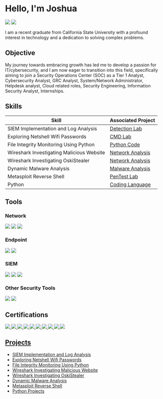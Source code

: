 # Hello, I'm Joshua 
<a href="https://linkedin.com/in/joshgdc/"><img src="https://img.shields.io/badge/-LinkedIn-0072b1?&style=for-the-badge&logo=linkedin&logoColor=white" /></a>
<a href="https://tryhackme.com/p/JoshGDC"><img src="https://img.shields.io/badge/-TryHackMe-FF0000?&style=for-the-badge&logo=TryHackMe&logoColor=white" /></a>

I am a recent graduate from California State University with a profound interest in technology and a dedication to solving complex problems.

## Objective
My journey towards embracing growth has led me to develop a passion for IT/cybersecurity, and I am now eager to transition into this field, specifically aiming to join a Security Operations Center (SOC) as a Tier 1 Analyst, Cybersecurity Analyst, GRC Analyst, System/Network Administrator, Helpdesk analyst, Cloud related roles, Security Engineering, Information Security Analyst, Internships.

## Skills

| Skill                                         | Associated Project         |
|-----------------------------------------------|----------------------------|
| SIEM Implementation and Log Analysis          | <a href="https://www.linkedin.com/pulse/purple-team-home-lab-using-different-sets-tools-joshua-dela-cruz/?trackingId=HQyrNFCISoe62yuMDEayUQ%3D%3D">Detection Lab</a>|
| Exploring Netshell Wifi Passwords             | <a href="https://www.linkedin.com/pulse/wifi-password-using-netshell-joshua-dela-cruz-8oxoc/?trackingId=HQyrNFCISoe62yuMDEayUQ%3D%3D">CMD Lab</a>|
| File Integrity Monitoring Using Python        | <a href="https://www.linkedin.com/pulse/basic-concept-fim-using-python-joshua-dela-cruz-kbgnc/?trackingId=HQyrNFCISoe62yuMDEayUQ%3D%3D">Python Code</a>|
| Wireshark Investigating Malicious Website     | <a href="https://www.linkedin.com/pulse/wireshark-from-basics-breach-joshua-dela-cruz-dbzoc/?trackingId=HQyrNFCISoe62yuMDEayUQ%3D%3D">Network Analysis</a>|
| Wireshark Investigating OskiStealer           | <a href="https://www.linkedin.com/pulse/wireshark-exploring-network-malware-infection-joshua-dela-cruz-4yjtc/?trackingId=HQyrNFCISoe62yuMDEayUQ%3D%3D">Network Analysis</a>|
| Dynamic Malware Analysis                      | <a href="https://www.linkedin.com/pulse/dynamic-malware-analysis-joshua-dela-cruz-m2g2c/?trackingId=HQyrNFCISoe62yuMDEayUQ%3D%3D">Malware Analysis</a>|
| Metasploit Reverse Shell                       | <a href="https://www.linkedin.com/pulse/metasploit-reverse-shell-joshua-dela-cruz-7nayc/?trackingId=HQyrNFCISoe62yuMDEayUQ%3D%3D">PenTest Lab</a>|
| Python                                        | <a href="https://github.com/JoshuaAlphonso/Python-Projects/tree/main/Cyber%20Python%20Projects">Coding Language</a>|

## Tools
### Network
<div>
    <img src="https://img.shields.io/badge/-Wireshark-1679A7?&style=for-the-badge&logo=Wireshark&logoColor=white" />
    <img src="https://img.shields.io/badge/-Suricata-EF3B2D?&style=for-the-badge&logo=Suricata&logoColor=white" />
    <img src="https://img.shields.io/badge/-Zeek-777BB4?&style=for-the-badge&logo=Zeek&logoColor=white" />
</div>

### Endpoint
<div>
    <img src="https://img.shields.io/badge/-Microsoft_Defender_for_Endpoint-00A4EF?&style=for-the-badge&logo=Microsoft&logoColor=white" />
    <img src="https://img.shields.io/badge/-Velociraptor-4B275F?&style=for-the-badge&logo=Velociraptor&logoColor=white" />
</div>

### SIEM
<div>
    <img src="https://img.shields.io/badge/-Microsoft_Sentinel-0078D4?&style=for-the-badge&logo=Microsoft&logoColor=white" />
    <img src="https://img.shields.io/badge/-Splunk-000000?&style=for-the-badge&logo=Splunk&logoColor=white" />
    <img src="https://img.shields.io/badge/-Elastic-005571?&style=for-the-badge&logo=Elastic&logoColor=white" />
</div>

### Other Security Tools
<div>
    <img src="https://img.shields.io/badge/-LimaCharlie-87CEEB?&style=for-the-badge&logoColor=white" />
    <img src="https://img.shields.io/badge/-Tines-1D3557?&style=for-the-badge&logoColor=white" />
</div>


## Certifications
<div>
<a href="https://www.credly.com/badges/597d046f-dcda-474b-8e9b-a2aee779758b/linked_in_profile"><img src="https://img.shields.io/badge/-Network%2B-FF0000?&style=for-the-badge&logo=CompTIA&logoColor=white" />
<a href="https://www.credly.com/badges/64b95f89-2918-4e56-a345-5820b1bc7e23/linked_in_profile"><img src="https://img.shields.io/badge/-Security%2B-FF0000?&style=for-the-badge&logo=CompTIA&logoColor=white" />
<a href="https://www.credly.com/badges/48bce831-60f7-4518-9146-eedba0336bcc/linked_in_profile"><img src="https://img.shields.io/badge/-CySA%2B-FF0000?&style=for-the-badge&logo=CompTIA&logoColor=white" />
<a href="https://www.linkedin.com/in/joshgdc/details/certifications/1705259544185/single-media-viewer/?profileId=ACoAAEDV9cABVS-aVQMClhw3HxroRTYFH2kmtR0"><img src="https://img.shields.io/badge/-NIST%20RMF-black?style=for-the-badge&logoColor=white" />
<a href="https://www.linkedin.com/in/joshgdc/details/certifications/1705259779895/single-media-viewer/?profileId=ACoAAEDV9cABVS-aVQMClhw3HxroRTYFH2kmtR0"><img src="https://img.shields.io/badge/-Mitre%20Att&ck%20CTI-006400?&style=for-the-badge&logoColor=white" />
<a href="https://www.linkedin.com/in/joshgdc/details/certifications/1705259975131/single-media-viewer/?profileId=ACoAAEDV9cABVS-aVQMClhw3HxroRTYFH2kmtR0"><img src="https://img.shields.io/badge/-Mitre%20Att&ck%20SOC-006400?&style=for-the-badge&logoColor=white" />
<a href="https://tryhackme-certificates.s3-eu-west-1.amazonaws.com/THM-VB4YIUYLX1.png"><img src="https://img.shields.io/badge/TryHackMe%20Soc%20Level%201-4D4D4D?&style=for-the-badge&logo=TryHackMe&logoColor=white" />
<a href="https://tryhackme-certificates.s3-eu-west-1.amazonaws.com/THM-GHZPTWFHUO.png"><img src="https://img.shields.io/badge/TryHackMe%20Soc%20Level%202-4D4D4D?&style=for-the-badge&logo=TryHackMe&logoColor=white" />
<a href="https://tryhackme-certificates.s3-eu-west-1.amazonaws.com/THM-WVMAFQX2G6.png"><img src="https://img.shields.io/badge/TryHackMe%20DevSecOps-4D4D4D?&style=for-the-badge&logo=TryHackMe&logoColor=white" />
<a href="https://tryhackme-certificates.s3-eu-west-1.amazonaws.com/THM-Z5SZG7J1EA.png"><img src="https://img.shields.io/badge/TryHackMe%20Security%20Engineer-4D4D4D?&style=for-the-badge&logo=TryHackMe&logoColor=white" />


</div>

## Projects
- <a href="https://www.linkedin.com/pulse/purple-team-home-lab-using-different-sets-tools-joshua-dela-cruz/?trackingId=HQyrNFCISoe62yuMDEayUQ%3D%3D"> SIEM Implementation and Log Analysis</a>
- <a href="https://www.linkedin.com/pulse/wifi-password-using-netshell-joshua-dela-cruz-8oxoc/?trackingId=HQyrNFCISoe62yuMDEayUQ%3D%3D">Exploring Netshell Wifi Passwords</a>
- <a href="https://www.linkedin.com/pulse/basic-concept-fim-using-python-joshua-dela-cruz-kbgnc/?trackingId=HQyrNFCISoe62yuMDEayUQ%3D%3D">File Integrity Monitoring Using Python</a>
- <a href="https://www.linkedin.com/pulse/wireshark-from-basics-breach-joshua-dela-cruz-dbzoc/?trackingId=HQyrNFCISoe62yuMDEayUQ%3D%3D">Wireshark Investigating Malicious Website</a>
- <a href="https://www.linkedin.com/pulse/wireshark-exploring-network-malware-infection-joshua-dela-cruz-4yjtc/?trackingId=HQyrNFCISoe62yuMDEayUQ%3D%3D">Wireshark Investigating OskiStealer</a>
- <a href="https://www.linkedin.com/pulse/dynamic-malware-analysis-joshua-dela-cruz-m2g2c/?trackingId=HQyrNFCISoe62yuMDEayUQ%3D%3D">Dynamic Malware Analysis</a>
- <a href="https://www.linkedin.com/pulse/metasploit-reverse-shell-joshua-dela-cruz-7nayc/?trackingId=HQyrNFCISoe62yuMDEayUQ%3D%3D">Metasploit Reverse Shell</a>
- <a href="https://github.com/JoshuaAlphonso/Python-Projects/tree/main/Cyber%20Python%20Projects">Python Projects</a>
